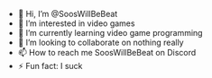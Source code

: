- 👋 Hi, I’m @SoosWillBeBeat
- 👀 I’m interested in video games
- 🌱 I’m currently learning video game programming
- 💞️ I’m looking to collaborate on nothing really
- 📫 How to reach me SoosWillBeBeat on Discord
- ⚡ Fun fact: I suck

<!---
SoosWillBeBeat/SoosWillBeBeat is a ✨ special ✨ repository because its `README.md` (this file) appears on your GitHub profile.
You can click the Preview link to take a look at your changes.
--->
